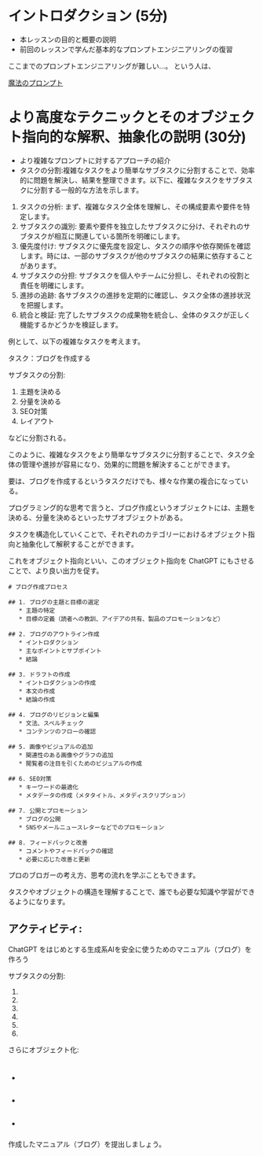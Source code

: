 # イントロダクション (5分)
- 本レッスンの目的と概要の説明
- 前回のレッスンで学んだ基本的なプロンプトエンジニアリングの復習

ここまでのプロンプトエンジニアリングが難しい...。
という人は、

[魔法のプロンプト](https://github.com/moshimoshipandasan/2023aoyama_ai/blob/main/%E3%83%97%E3%83%AD%E3%83%B3%E3%83%97%E3%83%88%E4%BE%8B/06_2%E5%86%8D%E5%B8%B0%E5%87%A6%E7%90%86SPQA%E3%82%A2%E3%83%BC%E3%82%AD%E3%83%86%E3%82%AF%E3%83%81%E3%83%A3%E3%83%BCen.md)


# より高度なテクニックとそのオブジェクト指向的な解釈、抽象化の説明 (30分)
- より複雑なプロンプトに対するアプローチの紹介
- タスクの分割:複雑なタスクをより簡単なサブタスクに分割することで、効率的に問題を解決し、結果を整理できます。以下に、複雑なタスクをサブタスクに分割する一般的な方法を示します。

1. タスクの分析: まず、複雑なタスク全体を理解し、その構成要素や要件を特定します。
2. サブタスクの識別: 要素や要件を独立したサブタスクに分け、それぞれのサブタスクが相互に関連している箇所を明確にします。
3. 優先度付け: サブタスクに優先度を設定し、タスクの順序や依存関係を確認します。時には、一部のサブタスクが他のサブタスクの結果に依存することがあります。
4. サブタスクの分担: サブタスクを個人やチームに分担し、それぞれの役割と責任を明確にします。
5. 進捗の追跡: 各サブタスクの進捗を定期的に確認し、タスク全体の進捗状況を把握します。
6. 統合と検証: 完了したサブタスクの成果物を統合し、全体のタスクが正しく機能するかどうかを検証します。

例として、以下の複雑なタスクを考えます。

タスク：ブログを作成する

サブタスクの分割:

1. 主題を決める
2. 分量を決める
3. SEO対策
4. レイアウト

などに分割される。

このように、複雑なタスクをより簡単なサブタスクに分割することで、タスク全体の管理や進捗が容易になり、効果的に問題を解決することができます。

要は、ブログを作成するというタスクだけでも、様々な作業の複合になっている。

プログラミング的な思考で言うと、ブログ作成というオブジェクトには、主題を決める、分量を決めるといったサブオブジェクトがある。

タスクを構造化していくことで、それぞれのカテゴリーにおけるオブジェクト指向と抽象化して解釈することができます。

これをオブジェクト指向といい、このオブジェクト指向を ChatGPT にもさせることで、より良い出力を促す。

```
# ブログ作成プロセス

## 1. ブログの主題と目標の選定
   * 主題の特定
   * 目標の定義（読者への教訓、アイデアの共有、製品のプロモーションなど）

## 2. ブログのアウトライン作成
   * イントロダクション
   * 主なポイントとサブポイント
   * 結論

## 3. ドラフトの作成
   * イントロダクションの作成
   * 本文の作成
   * 結論の作成

## 4. ブログのリビジョンと編集
   * 文法、スペルチェック
   * コンテンツのフローの確認

## 5. 画像やビジュアルの追加
   * 関連性のある画像やグラフの追加
   * 閲覧者の注目を引くためのビジュアルの作成

## 6. SEO対策
   * キーワードの最適化
   * メタデータの作成（メタタイトル、メタディスクリプション）

## 7. 公開とプロモーション
   * ブログの公開
   * SNSやメールニュースレターなどでのプロモーション

## 8. フィードバックと改善
   * コメントやフィードバックの確認
   * 必要に応じた改善と更新
```

プロのブロガーの考え方、思考の流れを学ぶこともできます。

タスクやオブジェクトの構造を理解することで、誰でも必要な知識や学習ができるようになります。



## アクティビティ: 

ChatGPT をはじめとする生成系AIを安全に使うためのマニュアル（ブログ）を作ろう

サブタスクの分割:

1. 
2. 
3. 
4. 
5.
6. 

さらにオブジェクト化:

# 
- 
## 
 - 
## 
 - 
### 

作成したマニュアル（ブログ）を提出しましょう。
